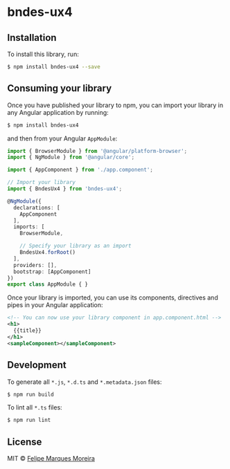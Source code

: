# bndes-ux4

## Installation

To install this library, run:

```bash
$ npm install bndes-ux4 --save
```

## Consuming your library

Once you have published your library to npm, you can import your library in any Angular application by running:

```bash
$ npm install bndes-ux4
```

and then from your Angular `AppModule`:

```typescript
import { BrowserModule } from '@angular/platform-browser';
import { NgModule } from '@angular/core';

import { AppComponent } from './app.component';

// Import your library
import { BndesUx4 } from 'bndes-ux4';

@NgModule({
  declarations: [
    AppComponent
  ],
  imports: [
    BrowserModule,

    // Specify your library as an import
    BndesUx4.forRoot()
  ],
  providers: [],
  bootstrap: [AppComponent]
})
export class AppModule { }
```

Once your library is imported, you can use its components, directives and pipes in your Angular application:

```xml
<!-- You can now use your library component in app.component.html -->
<h1>
  {{title}}
</h1>
<sampleComponent></sampleComponent>
```

## Development

To generate all `*.js`, `*.d.ts` and `*.metadata.json` files:

```bash
$ npm run build
```

To lint all `*.ts` files:

```bash
$ npm run lint
```

## License

MIT © [Felipe Marques Moreira](mailto:felipe.marques@bndes.gov.br)
